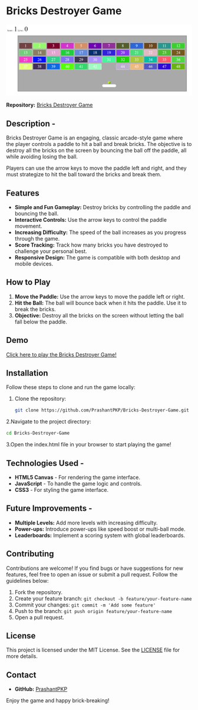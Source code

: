 # Bricks Destroyer Game

![Bricks Destroyer Game](./screenshot.png)

**Repository:** [Bricks Destroyer Game](https://github.com/PrashantPKP/Bricks-Destroyer-Game.git)

## Description -

Bricks Destroyer Game is an engaging, classic arcade-style game where the player controls a paddle to hit a ball and break bricks. The objective is to destroy all the bricks on the screen by bouncing the ball off the paddle, all while avoiding losing the ball.

Players can use the arrow keys to move the paddle left and right, and they must strategize to hit the ball toward the bricks and break them.

## Features

- **Simple and Fun Gameplay:** Destroy bricks by controlling the paddle and bouncing the ball.
- **Interactive Controls:** Use the arrow keys to control the paddle movement.
- **Increasing Difficulty:** The speed of the ball increases as you progress through the game.
- **Score Tracking:** Track how many bricks you have destroyed to challenge your personal best.
- **Responsive Design:** The game is compatible with both desktop and mobile devices.

## How to Play

1. **Move the Paddle:** Use the arrow keys to move the paddle left or right.
2. **Hit the Ball:** The ball will bounce back when it hits the paddle. Use it to break the bricks.
3. **Objective:** Destroy all the bricks on the screen without letting the ball fall below the paddle.

## Demo
[Click here to play the Bricks Destroyer Game!](https://prashantpkp.github.io/Bricks-Destroyer-Game/)

## Installation
Follow these steps to clone and run the game locally:

1. Clone the repository:
   ```bash
   git clone https://github.com/PrashantPKP/Bricks-Destroyer-Game.git

2.Navigate to the project directory:
  ```bash
  cd Bricks-Destroyer-Game
  ```

3.Open the index.html file in your browser to start playing the game!

## Technologies Used -

- **HTML5 Canvas** - For rendering the game interface.
- **JavaScript** - To handle the game logic and controls.
- **CSS3** - For styling the game interface.

## Future Improvements -

- **Multiple Levels:** Add more levels with increasing difficulty.
- **Power-ups:** Introduce power-ups like speed boost or multi-ball mode.
- **Leaderboards:** Implement a scoring system with global leaderboards.


## Contributing
Contributions are welcome! If you find bugs or have suggestions for new features, feel free to open an issue or submit a pull request. Follow the guidelines below:

1. Fork the repository.
2. Create your feature branch: `git checkout -b feature/your-feature-name`
3. Commit your changes: `git commit -m 'Add some feature'`
4. Push to the branch: `git push origin feature/your-feature-name`
5. Open a pull request.

## License

This project is licensed under the MIT License. See the [LICENSE](LICENSE) file for more details.

## Contact

- **GitHub:** [PrashantPKP](https://github.com/PrashantPKP)

Enjoy the game and happy brick-breaking!

